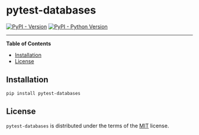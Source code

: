 # pytest-databases

[![PyPI - Version](https://img.shields.io/pypi/v/pytest-databases.svg)](https://pypi.org/project/pytest-databases)
[![PyPI - Python Version](https://img.shields.io/pypi/pyversions/pytest-databases.svg)](https://pypi.org/project/pytest-databases)

-----

**Table of Contents**

- [Installation](#installation)
- [License](#license)

## Installation

```console
pip install pytest-databases
```

## License

`pytest-databases` is distributed under the terms of the [MIT](https://spdx.org/licenses/MIT.html) license.
